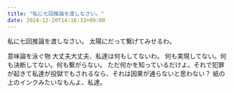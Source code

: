 ```yaml
---
title: "私に七回推論を渡しなさい。"
date: 2024-12-20T14:16:33+09:00
---
```

私に七回推論を渡しなさい。
太陽にだって繋げてみせるわ。

意味論を泳ぐ物
大丈夫大丈夫、私達は何もしてないわ。
何も実現してない。何も決断してない。何も繋がらない。
ただ何かを知っているだけよ。それで犯罪が起きて私達が投獄でもされるなら、それは因果が通らないと思わない？
紙の上のインクみたいなもんよ、私達。
